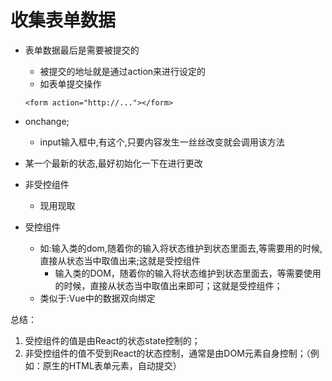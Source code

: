 # 收集表单数据
- 表单数据最后是需要被提交的
    - 被提交的地址就是通过action来进行设定的
    - 如表单提交操作
    ```
    <form action="http://..."></form>
    ```

- onchange;
    - input输入框中,有这个,只要内容发生一丝丝改变就会调用该方法

- 某一个最新的状态,最好初始化一下在进行更改

- 非受控组件
    - 现用现取

- 受控组件
    - 如:输入类的dom,随着你的输入将状态维护到状态里面去,等需要用的时候,直接从状态当中取值出来;这就是受控组件
        - 输入类的DOM，随着你的输入将状态维护到状态里面去，等需要使用的时候，直接从状态当中取值出来即可；这就是受控组件； 
    - 类似于:Vue中的数据双向绑定

总结：
1. 受控组件的值是由React的状态state控制的；
2. 非受控组件的值不受到React的状态控制，通常是由DOM元素自身控制；（例如：原生的HTML表单元素，自动提交）






